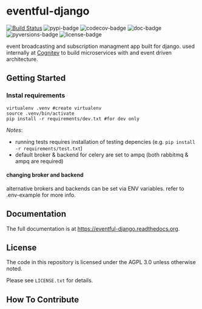# eventful-django

[![Build Status](https://travis-ci.org/cognitev/eventful-django.svg?branch=master)](https://travis-ci.org/cognitev/eventful-django)
![pypi-badge](https://img.shields.io/pypi/v/eventful-django.svg%0A%20:target:%20https://pypi.python.org/pypi/eventful-django/%0A%20:alt:%20PyPI)
![codecov-badge](http://codecov.io/github/edx/eventful-django/coverage.svg?branch=master%0A%20:target:%20http://codecov.io/github/edx/eventful-django?branch=master%0A%20:alt:%20Codecov)
![doc-badge](https://readthedocs.org/projects/eventful-django/badge/?version=latest%0A%20:target:%20http://eventful-django.readthedocs.io/en/latest/%0A%20:alt:%20Documentation)
![pyversions-badge](https://img.shields.io/pypi/pyversions/eventful-django.svg%0A%20:target:%20https://pypi.python.org/pypi/eventful-django/%0A%20:alt:%20Supported%20Python%20versions)
![license-badge](https://img.shields.io/github/license/edx/eventful-django.svg%0A%20:target:%20https://github.com/edx/eventful-django/blob/master/LICENSE.txt%0A%20:alt:%20License)

event broadcasting and subscription managment app built for django. used
internally at [Cognitev](https://github.com/cognitev) to build microservices with and event driven
architecture.

## Getting Started

### Instal requirements
```
virtualenv .venv #create virtualenv
source .venv/bin/activate
pip install -r requirements/dev.txt #for dev only 
```

*Notes*:
* running tests requires installation of testing depencies (e.g. `pip install -r requirements/test.txt`)
* default broker & backend for celery are set to ampq (both rabbitmq & ampq are required) 

#### changing broker and backend
alternative brokers and backends can be set via ENV variables. 
refer to .env-example for more info.


## Documentation

The full documentation is at <https://eventful-django.readthedocs.org>.

## License
The code in this repository is licensed under the AGPL 3.0 unless
otherwise noted.

Please see `LICENSE.txt` for details.

## How To Contribute

